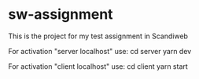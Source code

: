 # sw-assignment
This is the project for my test assignment in Scandiweb

For activation "server localhost" use:
cd server
yarn dev

For activation "client localhost" use:
cd client
yarn start
